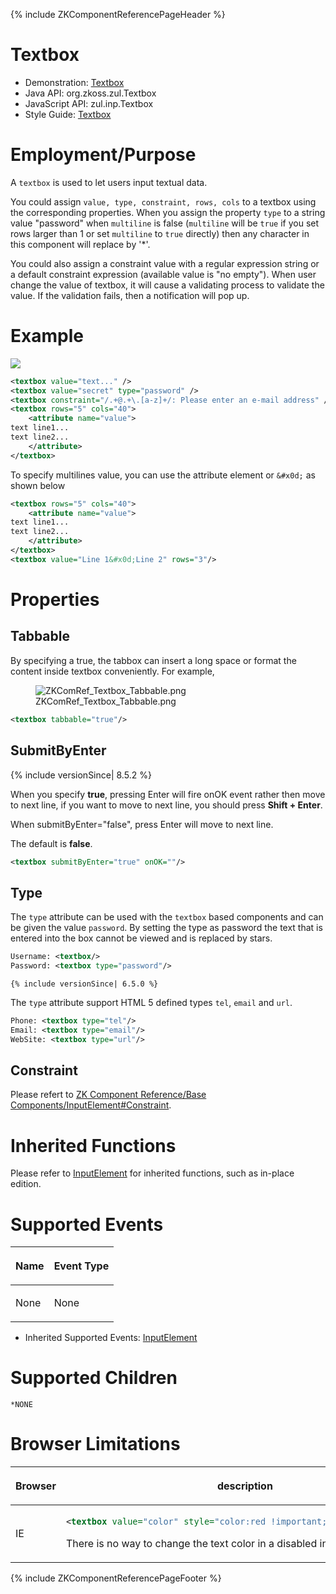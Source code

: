 {% include ZKComponentReferencePageHeader %}

# Textbox

- Demonstration:
  [Textbox](http://www.zkoss.org/zkdemo/input/form_sample)
- Java API: <javadoc>org.zkoss.zul.Textbox</javadoc>
- JavaScript API: <javadoc directory="jsdoc">zul.inp.Textbox</javadoc>
- Style Guide: [
  Textbox](ZK_Style_Guide/XUL_Component_Specification/Textbox)

# Employment/Purpose

A `textbox` is used to let users input textual data.

You could assign `value, type, constraint, rows, cols` to a textbox
using the corresponding properties. When you assign the property `type`
to a string value "password" when `multiline` is false (`multiline` will
be `true` if you set rows larger than 1 or set `multiline` to `true`
directly) then any character in this component will replace by '\*'.

You could also assign a constraint value with a regular expression
string or a default constraint expression (available value is "no
empty"). When user change the value of textbox, it will cause a
validating process to validate the value. If the validation fails, then
a notification will pop up.

# Example

![](ZKCompRef_Textbox.png)

``` xml
<textbox value="text..." />
<textbox value="secret" type="password" />
<textbox constraint="/.+@.+\.[a-z]+/: Please enter an e-mail address" />
<textbox rows="5" cols="40">
    <attribute name="value">
text line1... 
text line2...
    </attribute>
</textbox>
```

To specify multilines value, you can use the attribute element or
`&#x0d;` as shown below

``` xml
<textbox rows="5" cols="40">
    <attribute name="value">
text line1... 
text line2...
    </attribute>
</textbox>
<textbox value="Line 1&#x0d;Line 2" rows="3"/>
```

# Properties

## Tabbable

By specifying a true, the tabbox can insert a long space or format the
content inside textbox conveniently. For example,

<figure>
<img src="ZKComRef_Textbox_Tabbable.png"
title="ZKComRef_Textbox_Tabbable.png" />
<figcaption>ZKComRef_Textbox_Tabbable.png</figcaption>
</figure>

``` xml
<textbox tabbable="true"/>
```

## SubmitByEnter

{% include versionSince\| 8.5.2 %}

When you specify **true**, pressing Enter will fire onOK event rather
then move to next line, if you want to move to next line, you should
press **Shift + Enter**.

When submitByEnter="false", press Enter will move to next line.

The default is **false**.

``` xml
<textbox submitByEnter="true" onOK=""/>
```

## Type

The `type` attribute can be used with the `textbox` based components and
can be given the value `password`. By setting the type as password the
text that is entered into the box cannot be viewed and is replaced by
stars.

``` xml
Username: <textbox/>
Password: <textbox type="password"/>
```

`{% include versionSince| 6.5.0 %}`

The `type` attribute support HTML 5 defined types `tel`, `email` and
`url`.

``` xml
Phone: <textbox type="tel"/>
Email: <textbox type="email"/>
WebSite: <textbox type="url"/>
```

## Constraint

Please refert to [ZK Component Reference/Base
Components/InputElement#Constraint](ZK_Component_Reference/Base_Components/InputElement#Constraint).

# Inherited Functions

Please refer to [
InputElement](ZK_Component_Reference/Base_Components/InputElement)
for inherited functions, such as in-place edition.

# Supported Events

<table>
<thead>
<tr class="header">
<th><center>
<p>Name</p>
</center></th>
<th><center>
<p>Event Type</p>
</center></th>
</tr>
</thead>
<tbody>
<tr class="odd">
<td><p>None</p></td>
<td><p>None</p></td>
</tr>
</tbody>
</table>

- Inherited Supported Events: [
  InputElement](ZK_Component_Reference/Base_Components/InputElement#Supported_Events)

# Supported Children

`*NONE`

# Browser Limitations

<table>
<thead>
<tr class="header">
<th><p>Browser</p></th>
<th><p>description</p></th>
</tr>
</thead>
<tbody>
<tr class="odd">
<td><p>IE</p></td>
<td><div class="sourceCode" id="cb1"><pre
class="sourceCode xml"><code class="sourceCode xml"><span id="cb1-1"><a href="#cb1-1" aria-hidden="true" tabindex="-1"></a>&lt;<span class="kw">textbox</span><span class="ot"> value=</span><span class="st">&quot;color&quot;</span><span class="ot"> style=</span><span class="st">&quot;color:red !important;&quot;</span><span class="ot"> disabled=</span><span class="st">&quot;true&quot;</span>/&gt;</span></code></pre></div>
<p>There is no way to change the text color in a disabled input in
IE.</p></td>
</tr>
</tbody>
</table>

{% include ZKComponentReferencePageFooter %}
